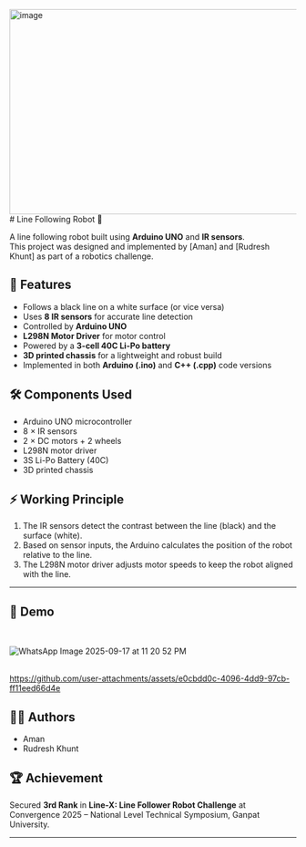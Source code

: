 <img width="640" height="360" alt="image" src="https://github.com/user-attachments/assets/e019bc88-9e89-4397-b2b6-270a0b260a34" /># Line Following Robot 🤖

A line following robot built using **Arduino UNO** and **IR sensors**.  
This project was designed and implemented by [Aman] and [Rudresh Khunt] as part of a robotics challenge.  

## 🚀 Features
- Follows a black line on a white surface (or vice versa)
- Uses **8 IR sensors** for accurate line detection
- Controlled by **Arduino UNO**
- **L298N Motor Driver** for motor control
- Powered by a **3-cell 40C Li-Po battery**
- **3D printed chassis** for a lightweight and robust build
- Implemented in both **Arduino (.ino)** and **C++ (.cpp)** code versions

## 🛠️ Components Used
- Arduino UNO microcontroller  
- 8 × IR sensors  
- 2 × DC motors + 2 wheels  
- L298N motor driver  
- 3S Li-Po Battery (40C)  
- 3D printed chassis  

## ⚡ Working Principle
1. The IR sensors detect the contrast between the line (black) and the surface (white).  
2. Based on sensor inputs, the Arduino calculates the position of the robot relative to the line.  
3. The L298N motor driver adjusts motor speeds to keep the robot aligned with the line.  


----


## 📸 Demo
<br>

![WhatsApp Image 2025-09-17 at 11 20 52 PM](https://github.com/user-attachments/assets/3fe75584-d7c8-4af1-b49e-6d6db2ffec54)
<br>
<br>

https://github.com/user-attachments/assets/e0cbdd0c-4096-4dd9-97cb-ff11eed66d4e



## 👨‍💻 Authors
- Aman  
- Rudresh Khunt  

## 🏆 Achievement
Secured **3rd Rank** in **Line-X: Line Follower Robot Challenge** at Convergence 2025 – National Level Technical Symposium, Ganpat University.

------
